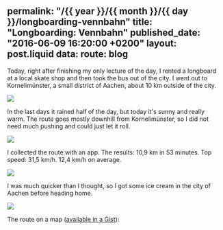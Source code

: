 permalink: "/{{ year }}/{{ month }}/{{ day }}/longboarding-vennbahn"
title: "Longboarding: Vennbahn"
published_date: "2016-06-09 16:20:00 +0200"
layout: post.liquid
data:
  route: blog
---
Today, right after finishing my only lecture of the day, I rented a longboard at a local skate shop
and then took the bus out of the city.
I went out to Kornelimünster, a small district of Aachen, about 10 km outside of the city.


![](//tmp.fnordig.de/longboarding/0609/th-2016-06-09_12.44.21.jpg)

In the last days it rained half of the day, but today it's sunny and really warm.
The route goes mostly downhill from Kornelimünster, so I did not need much pushing and could just let it roll.

![](//tmp.fnordig.de/longboarding/0609/th-2016-06-09_12.53.25-1.jpg)

I collected the route with an app.
The results: 10,9 km in 53 minutes. Top speed: 31,5 km/h. 12,4 km/h on average.

![](//tmp.fnordig.de/longboarding/0609/th-2016-06-09_13.18.03.jpg)

I was much quicker than I thought, so I got some ice cream in the city of Aachen before heading home.

![](//tmp.fnordig.de/longboarding/0609/th-2016-06-09_14.34.02.jpg)

The route on a map ([available in a Gist](https://gist.github.com/badboy/9c27ca438570a800507f2a76fdd19544)):

<script src="https://gist.github.com/badboy/9c27ca438570a800507f2a76fdd19544.js"></script>
